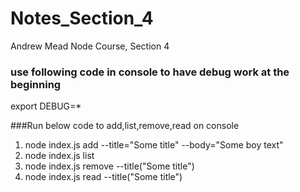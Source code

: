 # Notes_Section_4

Andrew Mead Node Course, Section 4

### use following code in console to have debug work at the beginning

export DEBUG=\*

###Run below code to add,list,remove,read on console

1. node index.js add --title="Some title" --body="Some boy text"
2. node index.js list
3. node index.js remove --title("Some title")
4. node index.js read --title("Some title")
